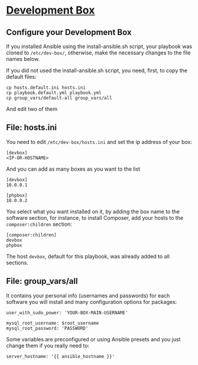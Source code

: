 [Development Box](https://github.com/antonioribeiro/ansible)
============================================================


Configure your Development Box
----------------------------------------------------------------------------------

If you installed Ansible using the install-ansible.sh script, your playbook was cloned to `/etc/dev-box/`, otherwise, make the necessary changes to the file names below.

If you did not used the install-ansible.sh script, you need, first, to copy the default files:

```
cp hosts.default.ini hosts.ini
cp playbook.default.yml playbook.yml
cp group_vars/default-all group_vars/all
```

And edit two of them

## File: hosts.ini 
You need to edit `/etc/dev-box/hosts.ini` and set the ip address of your box:

```
[devbox]
<IP-OR-HOSTNAME>
```

And you can add as many boxes as you want to the list

```
[devbox]
10.0.0.1

[phpbox]
10.0.0.2
```

You select what you want installed on it, by adding the box name to the software section, for instance, to install Composer, add your hosts to the `composer:children` section:

```
[composer:children]
devbox
phpbox
```

The host `devbox`, default for this playbook, was already added to all sections.

## File: group_vars/all

It contains your personal info (usernames and passwords) for each software you will install and many configuration options for packages:

```
user_with_sudo_power: 'YOUR-BOX-MAIN-USERNAME'

mysql_root_username: $root_username
mysql_root_password: 'PASSWORD'
```

Some variables are preconfigured or using Ansible presets and you just change them if you really need to:

```
server_hostname: '{{ ansible_hostname }}'
```
